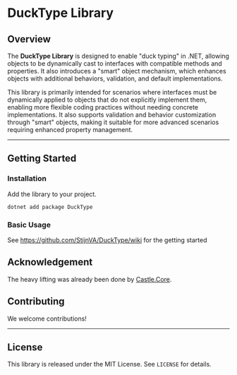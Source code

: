 # DuckType Library

## Overview

The **DuckType Library** is designed to enable "duck typing" in .NET, allowing objects to be dynamically cast to interfaces with compatible methods and properties. It also introduces a "smart" object mechanism, which enhances objects with additional behaviors, validation, and default implementations.

This library is primarily intended for scenarios where interfaces must be dynamically applied to objects that do not explicitly implement them, enabling more flexible coding practices without needing concrete implementations. It also supports validation and behavior customization through "smart" objects, making it suitable for more advanced scenarios requiring enhanced property management.

---

## Getting Started

### Installation

Add the library to your project.

```shell
dotnet add package DuckType
```

### Basic Usage
See https://github.com/StijnVA/DuckType/wiki for the getting started

## Acknowledgement

The heavy lifting was already been done by [Castle.Core](https://www.castleproject.org/).

## Contributing

We welcome contributions!

---

## License

This library is released under the MIT License. See `LICENSE` for details.

